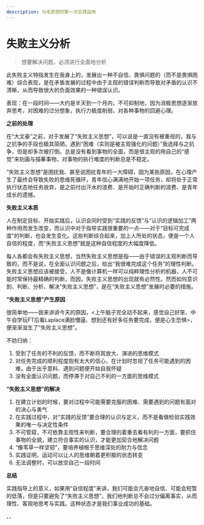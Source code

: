 ```yaml
---
description: 马毛思想的第一次实践运用
---
```


# 失败主义分析

> 想要解决问题，必须进行全面地分析

此失败主义特指发生在我身上的，发展出一种不自信、畏惧问题的（而不是畏惧困难）综合表现，是在矛盾发展的过程中由于主观的错误判断而导致对矛盾的认识不清晰，从而导致很大的负面效果的一种错误认识。

表现：在一段时间——大约是半天到一个月内，不可抑制地，因为消极思想逐渐放弃思考，对困难的过分想象，执行力极度削弱，对各种事物的回避心理。

**之前的处理**

在“大文豪”之前，对于发展了“失败主义思想”，可以说是一直没有被重视的，我与之抗争的手段也极其简陋。遇到“困难（实则是被主观强化的问题）”我选择与之抗争，但是却多次被打倒。总是没有看到事物的全面，而是很主观的用自己的“感觉”来刻画与描摹事物，对事物的执行难度的判断总是不稳定。

“失败主义思想”是困扰我、甚至说困扰青年的一大障碍，因为某些原因，在心理产生了最终会导致失败的思维死循环，青年信心满满地开始一项任务，却将处于正常执行状态地任务放弃，是之前付出汗水的浪费、是开始时正确判断的浪费、是青年成长的遗憾。

**失败主义本质**

人在制定目标、开始实践后，认识会同时受到“实践的反馈”与“认识的逻辑加工”两种作用而发生改变，而认识中对于指导实践很重要的一点——对于“目标可完成度”的判断，也会发生变化。这些判断综合起来，加上人所处的状态，便是一个人自信的程度，而“失败主义思想”就是这种自信程度的大幅度降低。

每人各都会有失败主义思想，当然失败主义思想是指——由于错误的主观判断而导致的，而不是说，在全面认识问题之后，给出“我很难完成这个任务”的理性判断。失败主义思想应该被接受，人不是像计算机一样可以纯粹理性分析的机器，人不可能时常保持最精确的判断，而因，失败主义思想的出现就有必然性。然而如何意识到、判断、分析、解决“失败主义思想”，是在“失败主义思想”发展时必要的措施。

**“失败主义思想”产生原因**

很简单地——我来讲讲今天的原因，&lt;上午脑子完全动不起来，感觉自己好笨、中午自学玩FT后看Laplace满脸懵逼、想到还有好多任务要完成，便是心生恐惧&gt;，便渐渐滋生了“失败主义思想”。

不妨归纳：

1. 受到了任务的不利的反馈，而不断将其放大、演进的思维模式
2. 对任务完成的顺利程度抱有太大的信心，在计划时忽视了任务可能遇到的困难，由于出乎意料、遇到问题便开始自我怀疑
3. 没有全面认识问题，而停滞于对自己不利的一方面的思维模式

**“失败主义思想”的解决**

1. 在建立计划的时候，要对过程中可能需要克服的困难、需要遇到的问题有面对的决心与勇气
2. 在实践过程中，对“实践的反馈”要合理的认识与定义，而不是看做检验实践效果的唯一与决定性条件
3. 不可管窥，不可依靠主观性来判断，要合理的着重去看有利的一方面，要抓住事物的全貌，建立符合事实的认识，才能更加契合地解决问题
4. “像苇草一样坚韧”，要培养植根于思维深处的耐力与信念
5. 实践证明，运动可以让人的思维朝着更积极的状态转变
6. 无法调整时，可以放空自己一段时间

**总结**

实践指导上的意义，如果用“自信程度”来讲，我们可能会亢奋地自信、可能会短暂的低落，但是只要避免了“失败主义思想”，我们地判断总不会过分偏离事实，从而理性、客观地思考与实践。这种状态才是我们事业成功的基础。

、、

